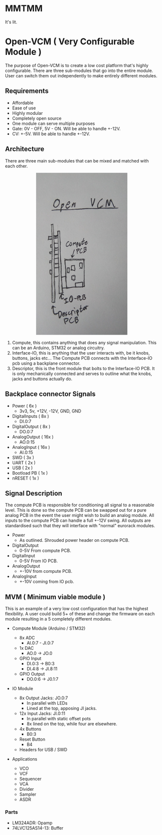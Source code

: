 # MMTMM

It's lit.

# Open-VCM ( Very Configurable Module )
The purpose of Open-VCM is to create a low cost platform that's highly configurable. There are three sub-modules that go into the entire module. User can switch them out independently to make entirely different modules.

## Requirements
- Affordable
- Ease of use
- Highly modular
- Completely open source
- One module can serve multiple purposes
- Gate: 0V - OFF, 5V - ON. Will be able to handle +-12V.
- CV: +-5V. Will be able to handle +-12V.

## Architecture
There are three main sub-modules that can be mixed and matched with each other.

<div style="text-align:center"><img src="images/OPEN_VCM.jpg" alt="openVCM" width="300"/></div>

1. Compute, this contains anything that does any signal manipulation. This can be an Arduino, STM32 or analog circuitry.
2. Interface-IO, this is anything that the user interacts with, be it knobs, buttons, jacks etc... The Compute PCB connects with the Interface-IO pcb using a backplane connector.
3. Descriptor, this is the front module that bolts to the Interface-IO PCB. It is only mechanically connected and serves to outline what the knobs, jacks and buttons actually do.

## Backplace connector Signals
- Power ( 6x )
  - 3v3, 5v, +12V, -12V, GND, GND
- DigitalInputs ( 8x )
  - DI.0:7
- DigitalOutput ( 8x )
  - DO.0:7
- AnalogOutput ( 16x )
  - AO.0:15
- AnalogInput ( 16x )
  - AI.0:15
- SWD ( 3x )
- UART ( 2x )
- USB ( 2x )
- Bootload PB ( 1x )
- nRESET ( 1x )

## Signal Description
The compute PCB is responsible for conditioning all signal to a reasonable level. This is done so the compute PCB can be swapped out for a pure analog PCB in the event the user might wish to build an analog module. All inputs to the compute PCB can handle a full +-12V swing. All outputs are standardised such that they will interface with "normal" eurorack modules.

- Power 
  - As outlined. Shrouded power header on compute PCB. 
- DigitalOutput 
  - 0-5V From compute PCB.
- DigitalInput
  - 0-5V From IO PCB.
- AnalogOutput
  - +-10V from compute PCB.
- AnalogInput
  - +-10V coming from IO pcb.

## MVM ( Minimum viable module )
This is an example of a very low cost configuration that has the highest flexibility. A user could build 5+ of these and change the firmware on each module resulting in a 5 completely different modules.

- Compute Module (Arduino / STM32)
  - 8x ADC
    - AI.0:7 - JI.0:7
  - 1x DAC
    - AO.0 -> JO.0
  - GPIO Input
    - DI.0:3 -> B0:3
    - DI.4:8 -> JI.8:11
  - GPIO Output
    - DO.0:6 -> J0.1:7
      
- IO Module
  - 8x Output Jacks: JO.0:7
    - In parallel with LEDs
    - Lined at the top, apposing JI jacks.
  - 12x Input Jacks: JI.0:11
    - In parallel with static offset pots 
    - 8x lined on the top, while four are elsewhere.
  - 4x Buttons
    - B0:3
  - Reset Button
    - B4
  - Headers for USB / SWD

- Applications
  - VCO
  - VCF
  - Sequencer
  - VCA
  - Divider
  - Sampler
  - ASDR

### Parts
- LM324ADR: Opamp
- 74LVC125AS14-13: Buffer
